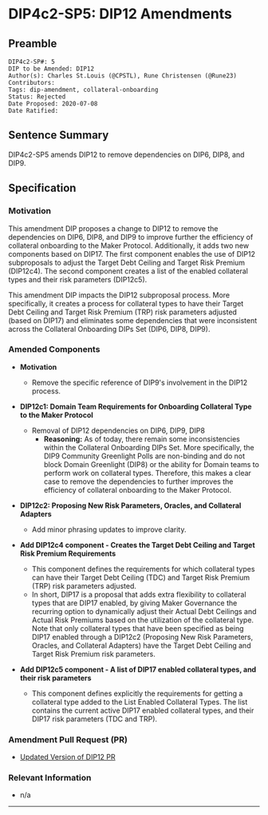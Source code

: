 # DIP4c2-SP5: DIP12 Amendments

## Preamble

```
DIP4c2-SP#: 5
DIP to be Amended: DIP12
Author(s): Charles St.Louis (@CPSTL), Rune Christensen (@Rune23) 
Contributors:
Tags: dip-amendment, collateral-onboarding
Status: Rejected
Date Proposed: 2020-07-08
Date Ratified: 
```

## Sentence Summary

DIP4c2-SP5 amends DIP12 to remove dependencies on DIP6, DIP8, and DIP9.

## Specification

### Motivation

This amendment DIP proposes a change to DIP12 to remove the dependencies on DIP6, DIP8, and DIP9 to improve further the efficiency of collateral onboarding to the Maker Protocol. Additionally, it adds two new components based on DIP17. The first component enables the use of DIP12 subproposals to adjust the Target Debt Ceiling and Target Risk Premium (DIP12c4). The second component creates a list of the enabled collateral types and their risk parameters (DIP12c5).

This amendment DIP impacts the DIP12 subproposal process. More specifically, it creates a process for collateral types to have their Target Debt Ceiling and Target Risk Premium (TRP) risk parameters adjusted (based on DIP17) and eliminates some dependencies that were inconsistent across the Collateral Onboarding DIPs Set (DIP6, DIP8, DIP9).

### Amended Components

- **Motivation**
    - Remove the specific reference of DIP9's involvement in the DIP12 process.

- **DIP12c1: Domain Team Requirements for Onboarding Collateral Type to the Maker Protocol**

    - Removal of DIP12 dependencies on DIP6, DIP9, DIP8 
        - **Reasoning:** As of today, there remain some inconsistencies within the Collateral Onboarding DIPs Set. More specifically, the DIP9 Community Greenlight Polls are non-binding and do not block Domain Greenlight (DIP8) or the ability for Domain teams to perform work on collateral types. Therefore, this makes a clear case to remove the dependencies to further improves the efficiency of collateral onboarding to the Maker Protocol.

- **DIP12c2: Proposing New Risk Parameters, Oracles, and Collateral Adapters**
    - Add minor phrasing updates to improve clarity.

- **Add DIP12c4 component - Creates the Target Debt Ceiling and Target Risk Premium Requirements**

    - This component defines the requirements for which collateral types can have their Target Debt Ceiling (TDC) and Target Risk Premium (TRP) risk parameters adjusted.
    - In short, DIP17 is a proposal that adds extra flexibility to collateral types that are DIP17 enabled, by giving Maker Governance the recurring option to dynamically adjust their Actual Debt Ceilings and Actual Risk Premiums based on the utilization of the collateral type. Note that only collateral types that have been specified as being DIP17 enabled through a DIP12c2 (Proposing New Risk Parameters, Oracles, and Collateral Adapters) have the Target Debt Ceiling and Target Risk Premium risk parameters.

- **Add DIP12c5 component - A list of DIP17 enabled collateral types, and their risk parameters**

    - This component defines explicitly the requirements for getting a collateral type added to the List Enabled Collateral Types. The list contains the current active DIP17 enabled collateral types, and their DIP17 risk parameters (TDC and TRP).

### Amendment Pull Request (PR)

- [Updated Version of DIP12 PR](https://github.com/lasthyphen/dips/pull/53)

### Relevant Information

- n/a

---
